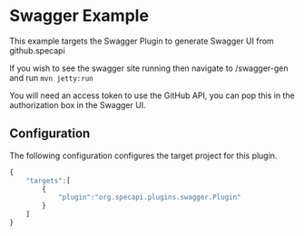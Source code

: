 Swagger Example
===============
This example targets the Swagger Plugin to generate Swagger UI from github.specapi

If you wish to see the swagger site running then navigate to /swagger-gen and run ```mvn jetty:run```

You will need an access token to use the GitHub API, you can pop this in the authorization box in the Swagger UI.

Configuration
-------------
The following configuration configures the target project for this plugin.

```javascript
{
    "targets":[
        {
            "plugin":"org.specapi.plugins.swagger.Plugin"
        }
    ]
}
```